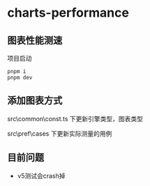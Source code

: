 # charts-performance

## 图表性能测速

项目启动

```shell
pnpm i
pnpm dev
```

## 添加图表方式

src\common\const.ts 下更新引擎类型，图表类型

src\pref\cases 下更新实际测量的用例

## 目前问题

- v5测试会crash掉
